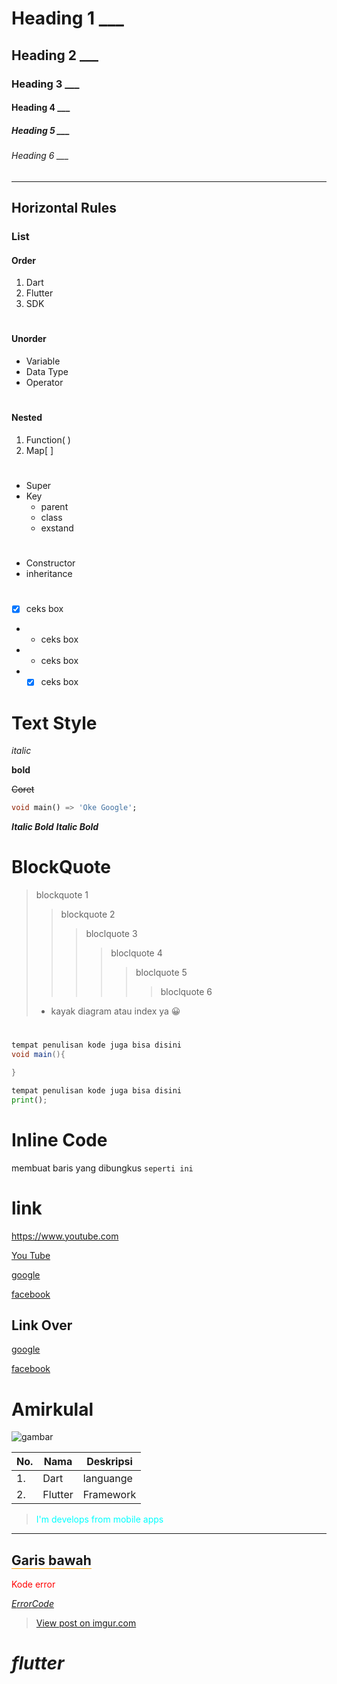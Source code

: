 # Heading 1 \_\_\_

## Heading 2 \_\_\_

### Heading 3 \_\_\_

#### Heading 4 \_\_\_

##### Heading 5 \_\_\_

###### Heading 6 \_\_\_

---

## Horizontal Rules

### List

#### Order

1. Dart
2. Flutter
3. SDK

#

#### Unorder

- Variable
- Data Type
- Operator

#

#### Nested

1. Function( )
2. Map[ ]

#

- Super
- Key
  - parent
  - class
  - exstand

#

- Constructor
- inheritance

#

- [x] ceks box
- - ceks box
- - ceks box
- - [x] ceks box

# Text Style

_italic_

**bold**

~~Coret~~

```dart
void main() => 'Oke Google';
```

_**Italic Bold**_
**_Italic Bold_**

#

# BlockQuote

> blockquote 1
>
> > blockquote 2
> >
> > > bloclquote 3
> > >
> > > > bloclquote 4
> > > >
> > > > > bloclquote 5
> > > > >
> > > > > > bloclquote 6
>
> - kayak diagram atau index ya 😀

#

```Java Script
tempat penulisan kode juga bisa disini
void main(){

}
```

```Python
tempat penulisan kode juga bisa disini
print();
```

# Inline Code

membuat baris yang dibungkus `seperti ini`

# link

https://www.youtube.com

[You Tube](https://www.youtube.com "ke yutup")

[google][1]

[facebook][2]

[1]: https://google.com
[2]: https://facebook.com

## Link Over

[google][1]

[facebook][2]

[1]: https://google.com
[2]: https://facebook.com

# Amirkulal

![gambar](https://avatars.githubusercontent.com/u/70124885?v=4)

| No. | Nama    | Deskripsi |
| --- | ------- | --------- |
| 1.  | Dart    | languange |
| 2.  | Flutter | Framework |

> <span style="color: cyan;">I'm develops from mobile apps</span>

---

## <span style="border-bottom: 1px solid orange;">Garis bawah</span>

<span style="color: red; border-bottom: 2px wavy red;">Kode error</span>

[$Error Code$](E:\coding\dart\saya.html)

<blockquote class="imgur-embed-pub" lang="en" data-id="q4q70hU"><a href="https://imgur.com/q4q70hU">View post on imgur.com</a></blockquote><script async src="//s.imgur.com/min/embed.js" charset="utf-8"></script>

# $flutter$
